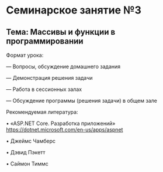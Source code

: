 # Семинарское занятие №3
## Тема: Массивы и функции в программировании

Формат урока:

— Вопросы, обсуждение домашнего задания

— Демонстрация решения задачи

— Работа в сессионных залах

— Обсуждение программы (решения задачи) в общем зале


Рекомендуемая литература:

• «ASP.NET Core. Разработка приложений»	https://dotnet.microsoft.com/en-us/apps/aspnet

• Джеймс Чамберс

• Дэвид Пэкетт

• Саймон Тиммс